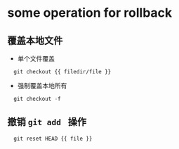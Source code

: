 # some operation for rollback

## 覆盖本地文件
- 单个文件覆盖
```
  git checkout {{ filedir/file }}
```
- 强制覆盖本地所有
```
  git checkout -f
```

## 撤销 `git add ` 操作
```
  git reset HEAD {{ file }}
```
